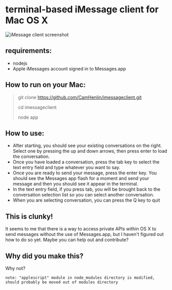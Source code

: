 # terminal-based iMessage client for Mac OS X

![iMessage client screenshot](https://github.com/CamHenlin/imessageclient/raw/master/screenshot.png "screenshot of the iMessage client in action")

## requirements:
- nodejs
- Apple iMessages account signed in to Messages.app

## How to run on your Mac:
> git clone https://github.com/CamHenlin/imessageclient.git
>
> cd imessageclient
>
> node app
>

## How to use:
- After starting, you should see your existing conversations on the right. Select one by pressing the up and down arrows, then press enter to load the conversation.
- Once you have loaded a conversation, press the tab key to select the text entry field and type whatever you want to say.
- Once you are ready to send your message, press the enter key. You should see the Messages app flash for a moment and send your message and then you should see it appear in the terminal.
- In the text entry field, if you press tab, you will be brought back to the conversation selection list so you can select another conversation.
- When you are selecting conversation, you can press the Q key to quit

## This is clunky!
It seems to me that there is a way to access private APIs within OS X to send messages without the use of Messages.app, but I haven't figured out how to do so yet. Maybe you can help out and contribute?

## Why did you make this?
Why not?


`note: "applescript" module in node_modules directory is modified, should probably be moved out of modules directory`
